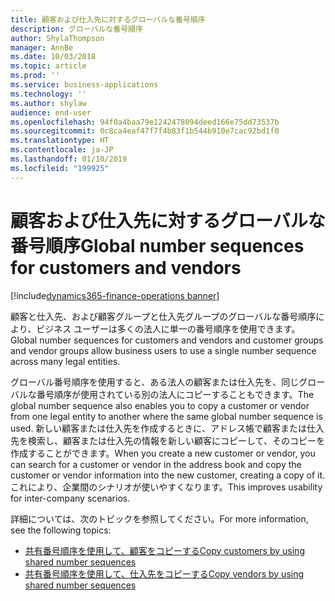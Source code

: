 ```yaml
---
title: 顧客および仕入先に対するグローバルな番号順序
description: グローバルな番号順序
author: ShylaThompson
manager: AnnBe
ms.date: 10/03/2018
ms.topic: article
ms.prod: ''
ms.service: business-applications
ms.technology: ''
ms.author: shylaw
audience: end-user
ms.openlocfilehash: 94f0a4baa79e1242478094deed166e75dd73537b
ms.sourcegitcommit: 0c8ca4eaf47f7f4b83f1b544b910e7cac92bd1f0
ms.translationtype: HT
ms.contentlocale: ja-JP
ms.lasthandoff: 01/10/2019
ms.locfileid: "199925"
---
```

#  <a name="global-number-sequences-for-customers-and-vendors"></a><span data-ttu-id="076aa-103">顧客および仕入先に対するグローバルな番号順序</span><span class="sxs-lookup"><span data-stu-id="076aa-103">Global number sequences for customers and vendors</span></span>

[!include[dynamics365-finance-operations banner](../includes/dynamics365-finance-operations.md)]


<span data-ttu-id="076aa-104">顧客と仕入先、および顧客グループと仕入先グループのグローバルな番号順序により、ビジネス ユーザーは多くの法人に単一の番号順序を使用できます。</span><span class="sxs-lookup"><span data-stu-id="076aa-104">Global number sequences for customers and vendors and customer groups and vendor groups allow business users to use a single number sequence across many legal entities.</span></span> 

<span data-ttu-id="076aa-105">グローバル番号順序を使用すると、ある法人の顧客または仕入先を、同じグローバルな番号順序が使用されている別の法人にコピーすることもできます。</span><span class="sxs-lookup"><span data-stu-id="076aa-105">The global number sequence also enables you to copy a customer or vendor from one legal entity to another where the same global number sequence is used.</span></span> <span data-ttu-id="076aa-106">新しい顧客または仕入先を作成するときに、アドレス帳で顧客または仕入先を検索し、顧客または仕入先の情報を新しい顧客にコピーして、そのコピーを作成することができます。</span><span class="sxs-lookup"><span data-stu-id="076aa-106">When you create a new customer or vendor, you can search for a customer or vendor in the address book and copy the customer or vendor information into the new customer, creating a copy of it.</span></span> <span data-ttu-id="076aa-107">これにより、企業間のシナリオが使いやすくなります。</span><span class="sxs-lookup"><span data-stu-id="076aa-107">This improves usability for inter-company scenarios.</span></span> 

<span data-ttu-id="076aa-108">詳細については、次のトピックを参照してください。</span><span class="sxs-lookup"><span data-stu-id="076aa-108">For more information, see the following topics:</span></span>

- [<span data-ttu-id="076aa-109">共有番号順序を使用して、顧客をコピーする</span><span class="sxs-lookup"><span data-stu-id="076aa-109">Copy customers by using shared number sequences</span></span>](https://docs.microsoft.com/en-us/dynamics365/unified-operations/financials/accounts-receivable/copy-customer)
- [<span data-ttu-id="076aa-110">共有番号順序を使用して、仕入先をコピーする</span><span class="sxs-lookup"><span data-stu-id="076aa-110">Copy vendors by using shared number sequences</span></span>](https://docs.microsoft.com/en-us/dynamics365/unified-operations/financials/accounts-payable/vendor-copy)
